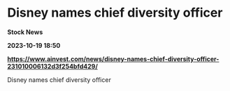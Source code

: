 # Disney names chief diversity officer
**Stock News**

**2023-10-19 18:50**

**https://www.ainvest.com/news/disney-names-chief-diversity-officer-231010006132d3f254bfd429/**

Disney names chief diversity officer